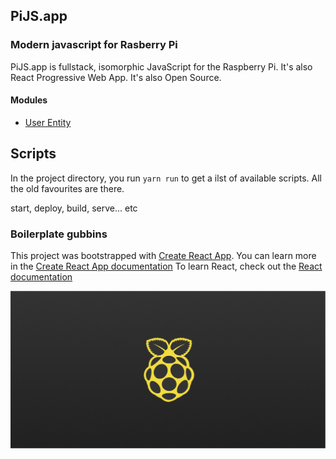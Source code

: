 ## PiJS.app

### Modern javascript for Rasberry Pi

PiJS.app is fullstack, isomorphic JavaScript for the Raspberry Pi.
It's also React Progressive Web App. It's also Open Source.

#### Modules

- [User Entity](https://listingslab.com/userentity)

## Scripts

In the project directory, you run `yarn run` to get a ilst of available scripts. All the old favourites are there.

start, deploy, build, serve... etc

### Boilerplate gubbins

This project was bootstrapped with [Create React App](https://github.com/facebook/create-react-app).
You can learn more in the [Create React App documentation](https://facebook.github.io/create-react-app/docs/getting-started)
To learn React, check out the [React documentation](https://reactjs.org/)

![PiJS](public/png/twitter-card.png "PiJS")

